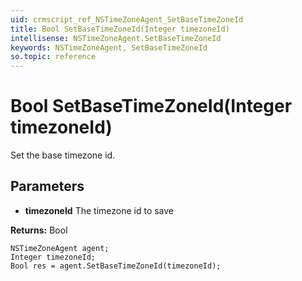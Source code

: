 ```yaml
---
uid: crmscript_ref_NSTimeZoneAgent_SetBaseTimeZoneId
title: Bool SetBaseTimeZoneId(Integer timezoneId)
intellisense: NSTimeZoneAgent.SetBaseTimeZoneId
keywords: NSTimeZoneAgent, SetBaseTimeZoneId
so.topic: reference
---
```


# Bool SetBaseTimeZoneId(Integer timezoneId)

Set the base timezone id.

## Parameters

* **timezoneId** The timezone id to save

**Returns:** Bool

```crmscript
NSTimeZoneAgent agent;
Integer timezoneId;
Bool res = agent.SetBaseTimeZoneId(timezoneId);
```

